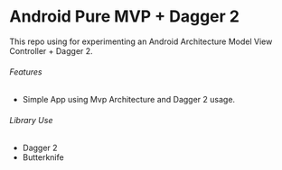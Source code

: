 # Android Pure MVP + Dagger 2

This repo using for experimenting an Android Architecture Model View Controller + Dagger 2.

###### Features
- Simple App using Mvp Architecture and Dagger 2 usage.

###### Library Use
- Dagger 2
- Butterknife

